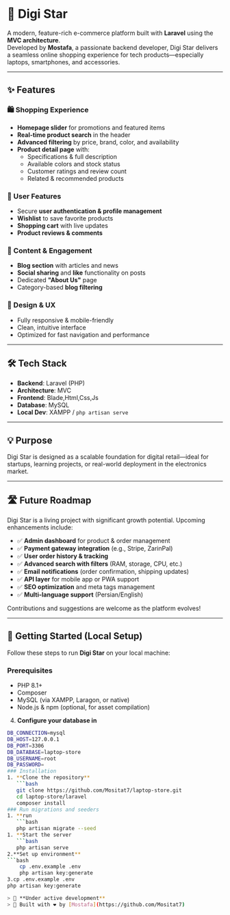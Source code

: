 # 🌟 Digi Star

A modern, feature-rich e-commerce platform built with **Laravel** using the **MVC architecture**.  
Developed by **Mostafa**, a passionate backend developer, Digi Star delivers a seamless online shopping experience for tech products—especially laptops, smartphones, and accessories.

---

## ✨ Features

### 🛍️ Shopping Experience
- **Homepage slider** for promotions and featured items  
- **Real-time product search** in the header  
- **Advanced filtering** by price, brand, color, and availability  
- **Product detail page** with:
  - Specifications & full description  
  - Available colors and stock status  
  - Customer ratings and review count  
  - Related & recommended products  

### 👤 User Features
- Secure **user authentication & profile management**  
- **Wishlist** to save favorite products  
- **Shopping cart** with live updates  
- **Product reviews & comments**  

### 📰 Content & Engagement
- **Blog section** with articles and news  
- **Social sharing** and **like** functionality on posts  
- Dedicated **"About Us"** page  
- Category-based **blog filtering**

### 🎨 Design & UX
- Fully responsive & mobile-friendly  
- Clean, intuitive interface  
- Optimized for fast navigation and performance  

---

## 🛠️ Tech Stack
- **Backend**: Laravel (PHP)  
- **Architecture**: MVC  
- **Frontend**: Blade,Html,Css,Js 
- **Database**: MySQL  
- **Local Dev**: XAMPP / `php artisan serve`

---

## 💡 Purpose
Digi Star is designed as a scalable foundation for digital retail—ideal for startups, learning projects, or real-world deployment in the electronics market.

---
## 🛣️ Future Roadmap

Digi Star is a living project with significant growth potential. Upcoming enhancements include:
- ✅ **Admin dashboard** for product & order management  
- ✅ **Payment gateway integration** (e.g., Stripe, ZarinPal)  
- ✅ **User order history & tracking**  
- ✅ **Advanced search with filters** (RAM, storage, CPU, etc.)  
- ✅ **Email notifications** (order confirmation, shipping updates)  
- ✅ **API layer** for mobile app or PWA support  
- ✅ **SEO optimization** and meta tags management  
- ✅ **Multi-language support** (Persian/English)

Contributions and suggestions are welcome as the platform evolves!

---

## 🚀 Getting Started (Local Setup)

Follow these steps to run **Digi Star** on your local machine:

### Prerequisites
- PHP 8.1+  
- Composer  
- MySQL (via XAMPP, Laragon, or native)  
- Node.js & npm (optional, for asset compilation)
4. **Configure your database in**
```bash
DB_CONNECTION=mysql
DB_HOST=127.0.0.1
DB_PORT=3306
DB_DATABASE=laptop-store
DB_USERNAME=root
DB_PASSWORD=
### Installation
1. **Clone the repository**
   ```bash
   git clone https://github.com/Mositat7/laptop-store.git
   cd laptop-store/laravel
   composer install
### Run migrations and seeders
1. **run
   ```bash
   php artisan migrate --seed
1. **Start the server
   ```bash
   php artisan serve
2.**Set up environment**
```bash
    cp .env.example .env
    php artisan key:generate
3.cp .env.example .env
php artisan key:generate

> 🔧 **Under active development**  
> 🚀 Built with ❤️ by [Mostafa](https://github.com/Mositat7)
